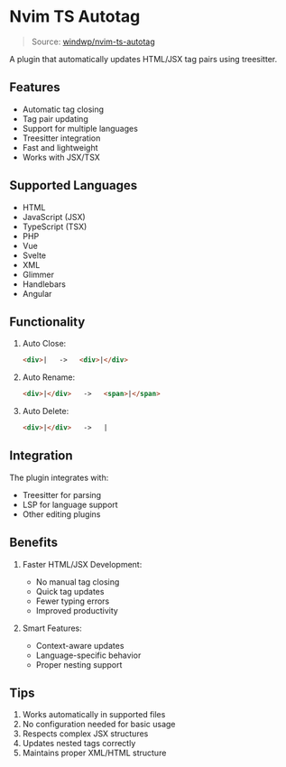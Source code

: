 # Nvim TS Autotag

> Source: [windwp/nvim-ts-autotag](https://github.com/windwp/nvim-ts-autotag)

A plugin that automatically updates HTML/JSX tag pairs using treesitter.

## Features

- Automatic tag closing
- Tag pair updating
- Support for multiple languages
- Treesitter integration
- Fast and lightweight
- Works with JSX/TSX

## Supported Languages

- HTML
- JavaScript (JSX)
- TypeScript (TSX)
- PHP
- Vue
- Svelte
- XML
- Glimmer
- Handlebars
- Angular

## Functionality

1. Auto Close:
   ```html
   <div>|   ->   <div>|</div>
   ```

2. Auto Rename:
   ```html
   <div>|</div>   ->   <span>|</span>
   ```

3. Auto Delete:
   ```html
   <div>|</div>   ->   |
   ```

## Integration

The plugin integrates with:
- Treesitter for parsing
- LSP for language support
- Other editing plugins

## Benefits

1. Faster HTML/JSX Development:
   - No manual tag closing
   - Quick tag updates
   - Fewer typing errors
   - Improved productivity

2. Smart Features:
   - Context-aware updates
   - Language-specific behavior
   - Proper nesting support

## Tips

1. Works automatically in supported files
2. No configuration needed for basic usage
3. Respects complex JSX structures
4. Updates nested tags correctly
5. Maintains proper XML/HTML structure
